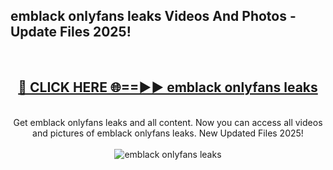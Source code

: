 <h2>emblack onlyfans leaks Videos And Photos - Update Files 2025!</h2>
<br>
<div align="center">
<h2><a href="https://top-ai-tools.click/QrbHav" rel="nofollow">🔴 CLICK HERE 🌐==►► emblack onlyfans leaks</a></h2>
<br>
Get emblack onlyfans leaks and all content. Now you can access all videos and pictures of emblack onlyfans leaks. New Updated Files 2025!
<br>
<br>
<a href="https://top-ai-tools.click/QrbHav" rel="nofollow" data-target="animated-image.originalLink"><img src="https://i.ibb.co.com/WyWwxjT/player-gif2.gif" alt="emblack onlyfans leaks" style="max-width: 100%; display: inline-block;" data-target="animated-image.originalImage"></a>
</div>
<br>